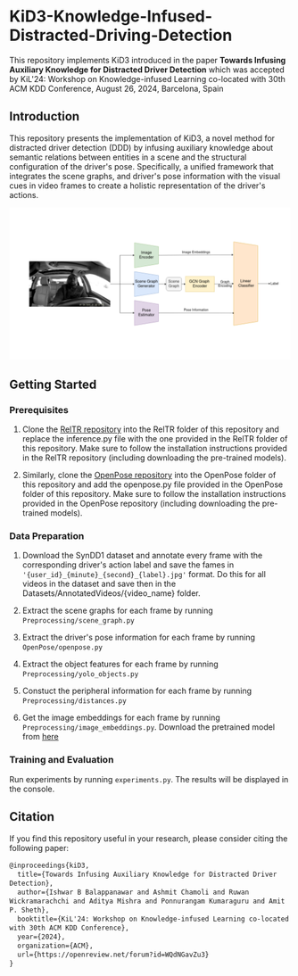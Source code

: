 # KiD3-Knowledge-Infused-Distracted-Driving-Detection
This repository implements KiD3 introduced in the paper **Towards Infusing Auxiliary Knowledge for Distracted Driver
Detection** which was accepted by KiL'24: Workshop on Knowledge-infused Learning co-located with 30th ACM KDD Conference,
August 26, 2024, Barcelona, Spain


## Introduction

This repository presents the implementation of KiD3, a novel method for distracted driver detection (DDD) by infusing auxiliary knowledge about semantic relations between entities in a scene and the structural configuration of the driver's pose. Specifically, a unified framework that integrates the scene graphs, and driver's pose information with the visual cues in video frames to create a holistic representation of the driver's actions.

![alt text](pipeline.png)

## Getting Started

### Prerequisites

1. Clone the [RelTR repository](https://github.com/yrcong/RelTR/tree/main) into the RelTR folder of this repository and replace the inference.py file with the one provided in the RelTR folder of this repository. Make sure to follow the installation instructions provided in the RelTR repository (including downloading the pre-trained models).

2. Similarly, clone the [OpenPose repository](https://github.com/Hzzone/pytorch-openpose) into the OpenPose folder of this repository and add the openpose.py file provided in the OpenPose folder of this repository. Make sure to follow the installation instructions provided in the OpenPose repository (including downloading the pre-trained models).

### Data Preparation

1. Download the SynDD1 dataset and annotate every frame with the corresponding driver's action label and save the fames in `'{user_id}_{minute}_{second}_{label}.jpg'` format. Do this for all videos in the dataset and save then in the Datasets/AnnotatedVideos/{video_name} folder.

2. Extract the scene graphs for each frame by running `Preprocessing/scene_graph.py`

3. Extract the driver's pose information for each frame by running `OpenPose/openpose.py`

4. Extract the object features for each frame by running `Preprocessing/yolo_objects.py`

5. Constuct the peripheral information for each frame by running `Preprocessing/distances.py`

6. Get the image embeddings for each frame by running `Preprocessing/image_embeddings.py`. Download the pretrained model from [here](https://drive.google.com/file/d/1Xdn93qDHJk8fdeNM3AGU76NHEkD4cBRj/view?usp=sharing)

### Training and Evaluation

Run experiments by running `experiments.py`. The results will be displayed in the console.

## Citation

If you find this repository useful in your research, please consider citing the following paper:

```
@inproceedings{kiD3,
  title={Towards Infusing Auxiliary Knowledge for Distracted Driver Detection},
  author={Ishwar B Balappanawar and Ashmit Chamoli and Ruwan Wickramarachchi and Aditya Mishra and Ponnurangam Kumaraguru and Amit P. Sheth},
  booktitle={KiL'24: Workshop on Knowledge-infused Learning co-located with 30th ACM KDD Conference},
  year={2024},
  organization={ACM},
  url={https://openreview.net/forum?id=WQdNGavZu3}
}
```
